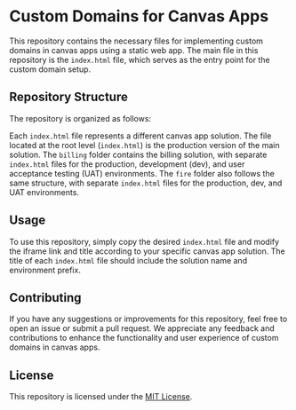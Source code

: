 # Custom Domains for Canvas Apps

This repository contains the necessary files for implementing custom domains in canvas apps using a static web app. The main file in this repository is the `index.html` file, which serves as the entry point for the custom domain setup.

## Repository Structure

The repository is organized as follows:

Each `index.html` file represents a different canvas app solution. The file located at the root level (`index.html`) is the production version of the main solution. The `billing` folder contains the billing solution, with separate `index.html` files for the production, development (dev), and user acceptance testing (UAT) environments. The `fire` folder also follows the same structure, with separate `index.html` files for the production, dev, and UAT environments.

## Usage

To use this repository, simply copy the desired `index.html` file and modify the iframe link and title according to your specific canvas app solution. The title of each `index.html` file should include the solution name and environment prefix.

## Contributing

If you have any suggestions or improvements for this repository, feel free to open an issue or submit a pull request. We appreciate any feedback and contributions to enhance the functionality and user experience of custom domains in canvas apps.

## License

This repository is licensed under the [MIT License](LICENSE).
